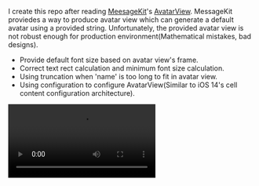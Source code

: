 I create this repo after reading [MeesageKit](https://github.com/MessageKit/MessageKit/)'s [AvatarView](https://github.com/MessageKit/MessageKit/blob/81395b65757714b2703663cda9f4bdaf7bf66cbb/Sources/Views/AvatarView.swift). MessageKit proviedes a way to produce avatar view which can generate a default avatar using a provided string. Unfortunately, the provided avatar view is not robust enough for production environment(Mathematical mistakes, bad designs).

- Provide default font size based on avatar view's frame.
- Correct text rect calculation and minimum font size calculation.
- Using truncation when 'name' is too long to fit in avatar view.
- Using configuration to configure AvatarView(Similar to iOS 14's cell content configuration architecture).

![](https://cdn.jsdelivr.net/gh/JJAYCHEN1e/Image/img/A04/20210524235155.mov)
